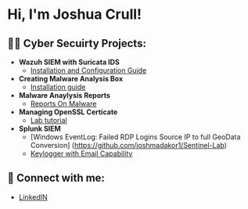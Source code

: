 <h1>Hi, I'm Joshua Crull! <br/><Cyber Security Analyst</a> </h1>

<h2>👨‍💻 Cyber Secuirty Projects:</h2>

- <b>Wazuh SIEM with Suricata IDS</b>
  - [Installation and Configuration Guide](https://github.com/joshcrull)
- <b>Creating Malware Analysis Box</b>
  - [Installation guide](https://github.com/joshuacrull/MalwareAnalysisLab)
- <b>Malware Anaylysis Reports</b>
  - [Reports On Malware](https://github.com/joshuacrull/Malware-Analysis-Reports)
- <b>Managing OpenSSL Certicate</b>
  - [Lab tutorial](https://github.com/joshuacrull/Managing-Certificates-with-OpenSSL/blob/main/README.md)
- <b>Splunk SIEM</b>
  - [Windows EventLog: Failed RDP Logins Source IP to full GeoData Conversion] (https://github.com/joshmadakor1/Sentinel-Lab)
  - [Keylogger with Email Capability](https://github.com/joshmadakor1/Key-Logger-With-Email)

<h2> 🤳 Connect with me:</h2>

  - [LinkedIN](https://linkedin.com/in/joshcrull)



